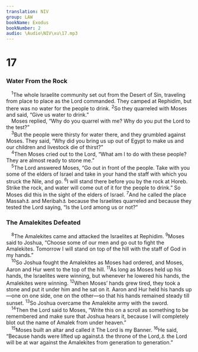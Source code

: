 ```yaml
---
translation: NIV
group: LAW
bookName: Exodus 
bookNumber: 2
audio: \Audio\NIV\xu\17.mp3
---
```


<div class="title"><h1>17</h1><h3>Water From the Rock </h3></div>
<span class="verse xu_17_1"> <sup>1</sup>The whole Israelite community set out from the Desert of Sin, traveling from place to place as the Lord commanded. They camped at Rephidim, but there was no water for the people to drink. </span>
<span class="verse xu_17_2"><sup>2</sup>So they quarreled with Moses and said, “Give us water to drink.” <br/> Moses replied, “Why do you quarrel with me? Why do you put the Lord to the test?” <br/></span>
<span class="verse xu_17_3"> <sup>3</sup>But the people were thirsty for water there, and they grumbled against Moses. They said, “Why did you bring us up out of Egypt to make us and our children and livestock die of thirst?” <br/></span>
<span class="verse xu_17_4"> <sup>4</sup>Then Moses cried out to the Lord, “What am I to do with these people? They are almost ready to stone me.” <br/></span>
<span class="verse xu_17_5"> <sup>5</sup>The Lord answered Moses, “Go out in front of the people. Take with you some of the elders of Israel and take in your hand the staff with which you struck the Nile, and go. </span>
<span class="verse xu_17_6"><sup>6</sup>I will stand there before you by the rock at Horeb. Strike the rock, and water will come out of it for the people to drink.” So Moses did this in the sight of the elders of Israel. </span>
<span class="verse xu_17_7"><sup>7</sup>And he called the place Massah<a data-toggle="tooltip" data-placement="bottom" title="means testing.">⚓</a> and Meribah<a data-toggle="tooltip" data-placement="bottom" title="means quarreling.">⚓</a> because the Israelites quarreled and because they tested the Lord saying, “Is the Lord among us or not?” <br/></span>
<div class="title"><h3>The Amalekites Defeated </h3></div>
<span class="verse xu_17_8"> <sup>8</sup>The Amalekites came and attacked the Israelites at Rephidim. </span>
<span class="verse xu_17_9"><sup>9</sup>Moses said to Joshua, “Choose some of our men and go out to fight the Amalekites. Tomorrow I will stand on top of the hill with the staff of God in my hands.” <br/></span>
<span class="verse xu_17_10"> <sup>10</sup>So Joshua fought the Amalekites as Moses had ordered, and Moses, Aaron and Hur went to the top of the hill. </span>
<span class="verse xu_17_11"><sup>11</sup>As long as Moses held up his hands, the Israelites were winning, but whenever he lowered his hands, the Amalekites were winning. </span>
<span class="verse xu_17_12"><sup>12</sup>When Moses’ hands grew tired, they took a stone and put it under him and he sat on it. Aaron and Hur held his hands up—one on one side, one on the other—so that his hands remained steady till sunset. </span>
<span class="verse xu_17_13"><sup>13</sup>So Joshua overcame the Amalekite army with the sword. <br/></span>
<span class="verse xu_17_14"> <sup>14</sup>Then the Lord said to Moses, “Write this on a scroll as something to be remembered and make sure that Joshua hears it, because I will completely blot out the name of Amalek from under heaven.” <br/></span>
<span class="verse xu_17_15"> <sup>15</sup>Moses built an altar and called it The Lord is my Banner. </span>
<span class="verse xu_17_16"><sup>16</sup>He said, “Because hands were lifted up against<a data-toggle="tooltip" data-placement="bottom" title="Or to">⚓</a> the throne of the Lord,<a data-toggle="tooltip" data-placement="bottom" title="The meaning of the Hebrew for this clause is uncertain.">⚓</a> the Lord will be at war against the Amalekites from generation to generation.” <br/></span>
